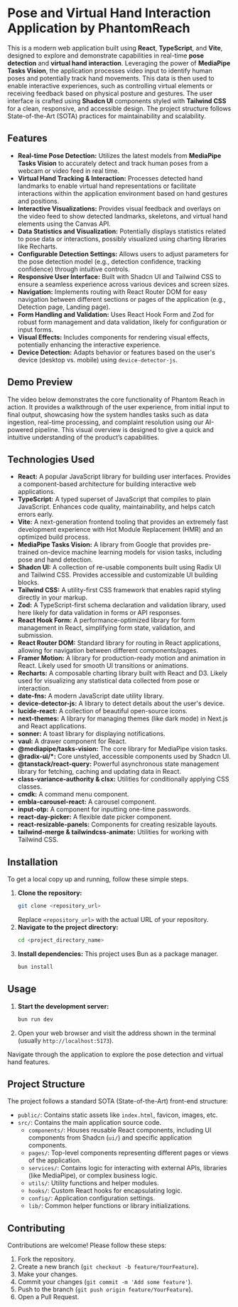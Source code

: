 # Pose and Virtual Hand Interaction Application by PhantomReach



This is a modern web application built using **React**, **TypeScript**, and **Vite**, designed to explore and demonstrate capabilities in real-time **pose detection** and **virtual hand interaction**. Leveraging the power of **MediaPipe Tasks Vision**, the application processes video input to identify human poses and potentially track hand movements. This data is then used to enable interactive experiences, such as controlling virtual elements or receiving feedback based on physical posture and gestures. The user interface is crafted using **Shadcn UI** components styled with **Tailwind CSS** for a clean, responsive, and accessible design. The project structure follows State-of-the-Art (SOTA) practices for maintainability and scalability.

## Features

*   **Real-time Pose Detection:** Utilizes the latest models from **MediaPipe Tasks Vision** to accurately detect and track human poses from a webcam or video feed in real time.
*   **Virtual Hand Tracking & Interaction:** Processes detected hand landmarks to enable virtual hand representations or facilitate interactions within the application environment based on hand gestures and positions.
*   **Interactive Visualizations:** Provides visual feedback and overlays on the video feed to show detected landmarks, skeletons, and virtual hand elements using the Canvas API.
*   **Data Statistics and Visualization:** Potentially displays statistics related to pose data or interactions, possibly visualized using charting libraries like Recharts.
*   **Configurable Detection Settings:** Allows users to adjust parameters for the pose detection model (e.g., detection confidence, tracking confidence) through intuitive controls.
*   **Responsive User Interface:** Built with Shadcn UI and Tailwind CSS to ensure a seamless experience across various devices and screen sizes.
*   **Navigation:** Implements routing with React Router DOM for easy navigation between different sections or pages of the application (e.g., Detection page, Landing page).
*   **Form Handling and Validation:** Uses React Hook Form and Zod for robust form management and data validation, likely for configuration or input forms.
*   **Visual Effects:** Includes components for rendering visual effects, potentially enhancing the interactive experience.
*   **Device Detection:** Adapts behavior or features based on the user's device (desktop vs. mobile) using `device-detector-js`.

## Demo Preview
The video below demonstrates the core functionality of Phantom Reach in action. It provides a walkthrough of the user experience, from initial input to final output, showcasing how the system handles tasks such as data ingestion, real-time processing, and complaint resolution using our AI-powered pipeline. This visual overview is designed to give a quick and intuitive understanding of the product’s capabilities.

## Technologies Used

*   **React:** A popular JavaScript library for building user interfaces. Provides a component-based architecture for building interactive web applications.
*   **TypeScript:** A typed superset of JavaScript that compiles to plain JavaScript. Enhances code quality, maintainability, and helps catch errors early.
*   **Vite:** A next-generation frontend tooling that provides an extremely fast development experience with Hot Module Replacement (HMR) and an optimized build process.
*   **MediaPipe Tasks Vision:** A library from Google that provides pre-trained on-device machine learning models for vision tasks, including pose and hand detection.
*   **Shadcn UI:** A collection of re-usable components built using Radix UI and Tailwind CSS. Provides accessible and customizable UI building blocks.
*   **Tailwind CSS:** A utility-first CSS framework that enables rapid styling directly in your markup.
*   **Zod:** A TypeScript-first schema declaration and validation library, used here likely for data validation in forms or API responses.
*   **React Hook Form:** A performance-optimized library for form management in React, simplifying form state, validation, and submission.
*   **React Router DOM:** Standard library for routing in React applications, allowing for navigation between different components/pages.
*   **Framer Motion:** A library for production-ready motion and animation in React. Likely used for smooth UI transitions or animations.
*   **Recharts:** A composable charting library built with React and D3. Likely used for visualizing any statistical data collected from pose or interaction.
*   **date-fns:** A modern JavaScript date utility library.
*   **device-detector-js:** A library to detect details about the user's device.
*   **lucide-react:** A collection of beautiful open-source icons.
*   **next-themes:** A library for managing themes (like dark mode) in Next.js and React applications.
*   **sonner:** A toast library for displaying notifications.
*   **vaul:** A drawer component for React.
*   **@mediapipe/tasks-vision:** The core library for MediaPipe vision tasks.
*   **@radix-ui/*:** Core unstyled, accessible components used by Shadcn UI.
*   **@tanstack/react-query:** Powerful asynchronous state management library for fetching, caching and updating data in React.
*   **class-variance-authority & clsx:** Utilities for conditionally applying CSS classes.
*   **cmdk:** A command menu component.
*   **embla-carousel-react:** A carousel component.
*   **input-otp:** A component for inputting one-time passwords.
*   **react-day-picker:** A flexible date picker component.
*   **react-resizable-panels:** Components for creating resizable layouts.
*   **tailwind-merge & tailwindcss-animate:** Utilities for working with Tailwind CSS.

## Installation

To get a local copy up and running, follow these simple steps.

1.  **Clone the repository:**
    ```bash
    git clone <repository_url>
    ```
    Replace `<repository_url>` with the actual URL of your repository.
2.  **Navigate to the project directory:**
    ```bash
    cd <project_directory_name>
    ```
3.  **Install dependencies:**
    This project uses Bun as a package manager.
    ```bash
    bun install
    ```

## Usage

1.  **Start the development server:**
    ```bash
    bun run dev
    ```
2.  Open your web browser and visit the address shown in the terminal (usually `http://localhost:5173`).

Navigate through the application to explore the pose detection and virtual hand features.

## Project Structure

The project follows a standard SOTA (State-of-the-Art) front-end structure:

*   `public/`: Contains static assets like `index.html`, favicon, images, etc.
*   `src/`: Contains the main application source code.
    *   `components/`: Houses reusable React components, including UI components from Shadcn (`ui/`) and specific application components.
    *   `pages/`: Top-level components representing different pages or views of the application.
    *   `services/`: Contains logic for interacting with external APIs, libraries (like MediaPipe), or complex business logic.
    *   `utils/`: Utility functions and helper modules.
    *   `hooks/`: Custom React hooks for encapsulating logic.
    *   `config/`: Application configuration settings.
    *   `lib/`: Common helper functions or library initializations.

## Contributing

Contributions are welcome! Please follow these steps:
1. Fork the repository.
2. Create a new branch (`git checkout -b feature/YourFeature`).
3. Make your changes.
4. Commit your changes (`git commit -m 'Add some feature'`).
5. Push to the branch (`git push origin feature/YourFeature`).
6. Open a Pull Request.

